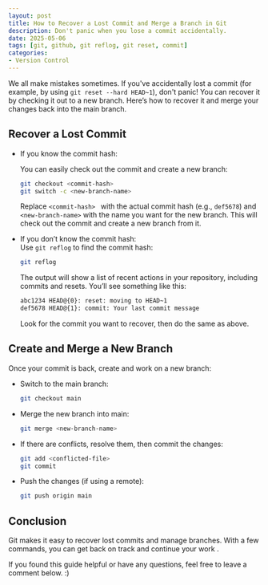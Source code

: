 ```yaml
---
layout: post
title: How to Recover a Lost Commit and Merge a Branch in Git
description: Don't panic when you lose a commit accidentally.
date: 2025-05-06
tags: [git, github, git reflog, git reset, commit]
categories:
- Version Control
---
```

We all make mistakes sometimes. If you've accidentally lost a commit (for example, by using `git reset --hard HEAD~1`), don't panic! You can recover it by checking it out to a new branch. Here’s how to recover it and merge your changes back into the main branch.

## Recover a Lost Commit
- If you know the commit hash: 

    You can easily check out the commit and create a new branch:

    ```bash
    git checkout <commit-hash>
    git switch -c <new-branch-name>
    ```

    Replace `<commit-hash> ` with the actual commit hash (e.g., `def5678`) and `<new-branch-name>` with the name you want for the new branch. This will check out the commit and create a new branch from it.

- If you don’t know the commit hash:   
    Use `git reflog` to find the commit hash:

    ```bash
    git reflog
    ```

    The output will show a list of recent actions in your repository, including commits and resets. You’ll see something like this:

    ```bash
    abc1234 HEAD@{0}: reset: moving to HEAD~1
    def5678 HEAD@{1}: commit: Your last commit message
    ```

    Look for the commit you want to recover, then do the same as above.

## Create and Merge a New Branch
Once your commit is back, create and work on a new branch:

- Switch to the main branch:

    ```bash
    git checkout main
    ```

- Merge the new branch into main:

    ```bash
    git merge <new-branch-name>
    ```

- If there are conflicts, resolve them, then commit the changes:

    ```bash
    git add <conflicted-file>
    git commit
    ```

- Push the changes (if using a remote):

    ```bash
    git push origin main
    ```

## Conclusion
Git makes it easy to recover lost commits and manage branches. With a few commands, you can get back on track and continue your work .

If you found this guide helpful or have any questions, feel free to leave a comment below. :)